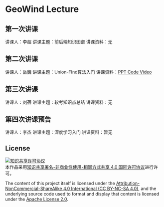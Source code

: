 # GeoWind Lecture

## 第一次讲课
讲课人：李超
讲课主题：前后端知识图谱
讲课资料：无



## 第二次讲课
讲课人：岳巍
讲课主题：Union-FInd算法入门
讲课资料：[PPT Code Video](./第二次宣讲)



## 第三次讲课
讲课人：刘蓓
讲课主题：软考知识点总结
讲课资料：无



## 第四次讲课预告
讲课人：李杰
讲课主题：深度学习入门
讲课资料：暂无


## License

<a rel="license" href="http://creativecommons.org/licenses/by-nc-sa/4.0/"><img alt="知识共享许可协议" style="border-width:0" src="https://i.creativecommons.org/l/by-nc-sa/4.0/88x31.png" /></a><br />本作品采用<a rel="license" href="http://creativecommons.org/licenses/by-nc-sa/4.0/">知识共享署名-非商业性使用-相同方式共享 4.0 国际许可协议</a>进行许可。

The content of this project itself is licensed under the [Attribution-NonCommercial-ShareAlike 4.0 International (CC BY-NC-SA 4.0)](https://creativecommons.org/licenses/by-nc-sa/4.0/), and the underlying source code used to format and display that content is licensed under the [Apache License 2.0](http://www.apache.org/licenses/LICENSE-2.0).
